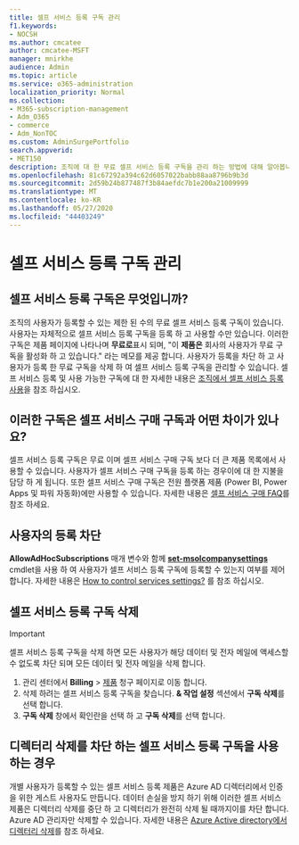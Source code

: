 ```yaml
---
title: 셀프 서비스 등록 구독 관리
f1.keywords:
- NOCSH
ms.author: cmcatee
author: cmcatee-MSFT
manager: mnirkhe
audience: Admin
ms.topic: article
ms.service: o365-administration
localization_priority: Normal
ms.collection:
- M365-subscription-management
- Adm_O365
- commerce
- Adm_NonTOC
ms.custom: AdminSurgePortfolio
search.appverid:
- MET150
description: 조직에 대 한 무료 셀프 서비스 등록 구독을 관리 하는 방법에 대해 알아봅니다.
ms.openlocfilehash: 81c67292a394c62d6057022babb88aa8796b9b3d
ms.sourcegitcommit: 2d59b24b877487f3b84aefdc7b1e200a21009999
ms.translationtype: MT
ms.contentlocale: ko-KR
ms.lasthandoff: 05/27/2020
ms.locfileid: "44403249"
---
```

# <a name="manage-self-service-sign-up-subscriptions"></a>셀프 서비스 등록 구독 관리

## <a name="what-are-self-service-sign-up-subscriptions"></a>셀프 서비스 등록 구독은 무엇입니까?

조직의 사용자가 등록할 수 있는 제한 된 수의 무료 셀프 서비스 등록 구독이 있습니다. 사용자는 자체적으로 셀프 서비스 등록 구독을 등록 하 고 사용할 수만 있습니다. 이러한 구독은 제품 페이지에 나타나며 **무료로**표시 되며, "이 **제품은** 회사의 사용자가 무료 구독을 활성화 하 고 있습니다." 라는 메모를 제공 합니다. 사용자가 등록을 차단 하 고 사용자가 등록 한 무료 구독을 삭제 하 여 셀프 서비스 등록 구독을 관리할 수 있습니다. 셀프 서비스 등록 및 사용 가능한 구독에 대 한 자세한 내용은 [조직에서 셀프 서비스 등록 사용](../../admin/misc/self-service-sign-up.md)을 참조 하십시오.

## <a name="how-are-these-subscriptions-different-from-self-service-purchase-subscriptions"></a>이러한 구독은 셀프 서비스 구매 구독과 어떤 차이가 있나요?

셀프 서비스 등록 구독은 무료 이며 셀프 서비스 구매 구독 보다 더 큰 제품 목록에서 사용할 수 있습니다. 사용자가 셀프 서비스 구매 구독을 등록 하는 경우이에 대 한 지불을 담당 하 게 됩니다. 또한 셀프 서비스 구매 구독은 전원 플랫폼 제품 (Power BI, Power Apps 및 파워 자동화)에만 사용할 수 있습니다. 자세한 내용은 [셀프 서비스 구매 FAQ](self-service-purchase-faq.md)를 참조 하세요.

## <a name="block-users-from-signing-up"></a>사용자의 등록 차단

**AllowAdHocSubscriptions** 매개 변수와 함께 [**set-msolcompanysettings**](https://docs.microsoft.com/powershell/module/msonline/set-msolcompanysettings?view=azureadps-1.0) cmdlet을 사용 하 여 사용자가 셀프 서비스 등록 구독에 등록할 수 있는지 여부를 제어 합니다. 자세한 내용은 [How to control services settings?](https://docs.microsoft.com/azure/active-directory/users-groups-roles/directory-self-service-signup#how-do-i-control-self-service-settings) 를 참조 하십시오.

## <a name="delete-a-self-service-sign-up-subscription"></a>셀프 서비스 등록 구독 삭제

> [!IMPORTANT]
> 셀프 서비스 등록 구독을 삭제 하면 모든 사용자가 해당 데이터 및 전자 메일에 액세스할 수 없도록 차단 되며 모든 데이터 및 전자 메일을 삭제 합니다.

1. 관리 센터에서 **Billing**  >  <a href="https://go.microsoft.com/fwlink/p/?linkid=842054" target="_blank">제품</a> 청구 페이지로 이동 합니다.
2. 삭제 하려는 셀프 서비스 등록 구독을 찾습니다. **& 작업 설정** 섹션에서 **구독 삭제**를 선택 합니다.
3. **구독 삭제** 창에서 확인란을 선택 하 고 **구독 삭제**를 선택 합니다.

## <a name="i-have-a-self-service-sign-up-subscription-that-blocks-directory-deletion"></a>디렉터리 삭제를 차단 하는 셀프 서비스 등록 구독을 사용 하는 경우

개별 사용자가 등록할 수 있는 셀프 서비스 등록 제품은 Azure AD 디렉터리에서 인증을 위한 게스트 사용자도 만듭니다. 데이터 손실을 방지 하기 위해 이러한 셀프 서비스 제품은 디렉터리 삭제를 중단 하 고 디렉터리가 완전히 삭제 될 때까지이를 차단 합니다. Azure AD 관리자만 삭제할 수 있습니다. 자세한 내용은 [Azure Active directory에서 디렉터리 삭제](https://docs.microsoft.com/azure/active-directory/users-groups-roles/directory-delete-howto)를 참조 하세요.